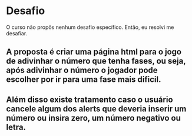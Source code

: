 # Desafio

O curso não propôs nenhum desafio específico. Então, eu resolvi me desafiar. 

## A proposta é criar uma página html para o jogo de adivinhar o número que tenha fases, ou seja, após adivinhar o número o jogador pode escolher por ir para uma fase mais dificil. 

## Além disso existe tratamento caso o usuário cancele algum dos alerts que deveria inserir um número ou insira zero, um número negativo ou letra. 
